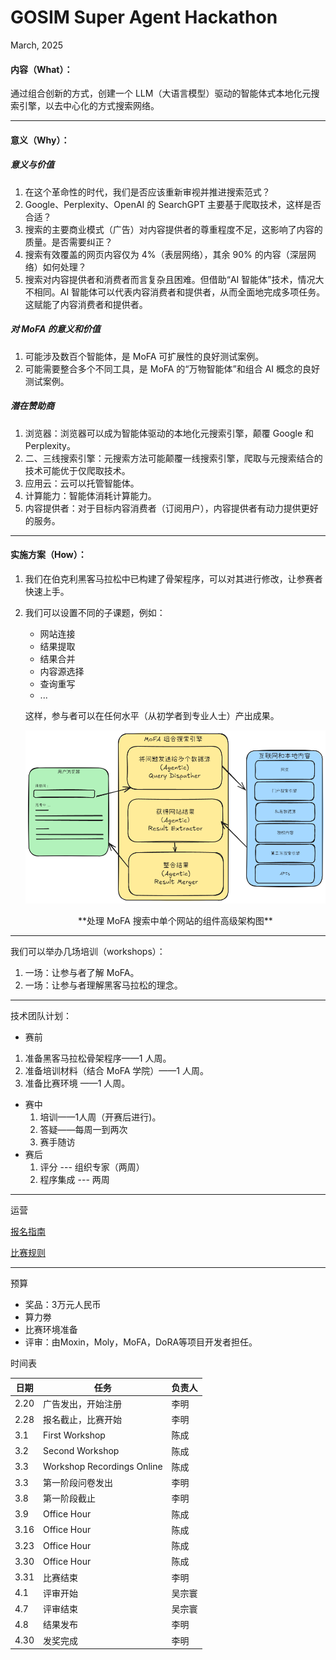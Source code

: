 # GOSIM Super Agent Hackathon

March, 2025

#### 内容（What）：

通过组合创新的方式，创建一个 LLM（大语言模型）驱动的智能体式本地化元搜索引擎，以去中心化的方式搜索网络。

------

#### 意义（Why）：

##### 意义与价值

1. 在这个革命性的时代，我们是否应该重新审视并推进搜索范式？
2. Google、Perplexity、OpenAI 的 SearchGPT 主要基于爬取技术，这样是否合适？
3. 搜索的主要商业模式（广告）对内容提供者的尊重程度不足，这影响了内容的质量。是否需要纠正？
4. 搜索有效覆盖的网页内容仅为 4%（表层网络），其余 90% 的内容（深层网络）如何处理？
5. 搜索对内容提供者和消费者而言复杂且困难。但借助“AI 智能体”技术，情况大不相同。AI 智能体可以代表内容消费者和提供者，从而全面地完成多项任务。这赋能了内容消费者和提供者。

##### 对 MoFA 的意义和价值

1. 可能涉及数百个智能体，是 MoFA 可扩展性的良好测试案例。
2. 可能需要整合多个不同工具，是 MoFA 的“万物智能体”和组合 AI 概念的良好测试案例。

##### 潜在赞助商

1. 浏览器：浏览器可以成为智能体驱动的本地化元搜索引擎，颠覆 Google 和 Perplexity。
2. 二、三线搜索引擎：元搜索方法可能颠覆一线搜索引擎，爬取与元搜索结合的技术可能优于仅爬取技术。
3. 应用云：云可以托管智能体。
4. 计算能力：智能体消耗计算能力。
5. 内容提供者：对于目标内容消费者（订阅用户），内容提供者有动力提供更好的服务。

------

#### 实施方案（How）：

1. 我们在伯克利黑客马拉松中已构建了骨架程序，可以对其进行修改，让参赛者快速上手。

2. 我们可以设置不同的子课题，例如：

   - 网站连接
   - 结果提取
   - 结果合并
   - 内容源选择
   - 查询重写
   - ...

   这样，参与者可以在任何水平（从初学者到专业人士）产出成果。

   ![](../../images/flow.png)

   <center>**处理 MoFA 搜索中单个网站的组件高级架构图**</center>

---

我们可以举办几场培训（workshops）：

1. 一场：让参与者了解 MoFA。
2. 一场：让参与者理解黑客马拉松的理念。

---

技术团队计划：

- 赛前

1. 准备黑客马拉松骨架程序——1 人周。
2. 准备培训材料（结合 MoFA 学院）——1 人周。
3. 准备比赛环境 ——1 人周。

- 赛中
  1. 培训——1人周（开赛后进行)。
  2. 答疑——每周一到两次
  3. 赛手随访
- 赛后
  1. 评分 --- 组织专家（两周）
  2. 程序集成 --- 两周

---

运营

[报名指南](guidelines_sign_on.md)

[比赛规则](rules.md)

---

预算

- 奖品：3万元人民币
- 算力劵
- 比赛环境准备
- 评审：由Moxin，Moly，MoFA，DoRA等项目开发者担任。



时间表

| 日期 | 任务                       | 负责人 |
| ---- | -------------------------- | ------ |
| 2.20 | 广告发出，开始注册         | 李明   |
| 2.28 | 报名截止，比赛开始         | 李明   |
| 3.1  | First Workshop             | 陈成   |
| 3.2  | Second Workshop            | 陈成   |
| 3.3  | Workshop Recordings Online | 陈成   |
| 3.3  | 第一阶段问卷发出           | 李明   |
| 3.8  | 第一阶段截止               | 李明   |
| 3.9  | Office Hour                | 陈成   |
| 3.16 | Office Hour                | 陈成   |
| 3.23 | Office Hour                | 陈成   |
| 3.30 | Office Hour                | 陈成   |
| 3.31 | 比赛结束                   | 李明   |
| 4.1  | 评审开始                   | 吴宗寰 |
| 4.7  | 评审结束                   | 吴宗寰 |
| 4.8  | 结果发布                   | 李明   |
| 4.30 | 发奖完成                   | 李明   |

